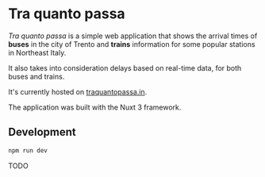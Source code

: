 # Tra quanto passa

*Tra quanto passa* is a simple web application that shows the arrival times of **buses** in the city of Trento and **trains** information for some popular stations in Northeast Italy.

It also takes into consideration delays based on real-time data, for both buses and trains.

It's currently hosted on [traquantopassa.in](https://traquantopassa.in).

The application was built with the Nuxt 3 framework. 

## Development

```bash
npm run dev
```

TODO
